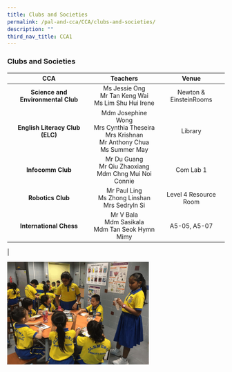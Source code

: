 ```yaml
---
title: Clubs and Societies
permalink: /pal-and-cca/CCA/clubs-and-societies/
description: ""
third_nav_title: CCA1
---
```

### Clubs and Societies

| **CCA** | **Teachers** | **Venue** |
|:---:|:---:|:---:|
| **Science and Environmental Club** | Ms Jessie Ong <br>Mr Tan Keng Wai <br> Ms Lim Shu Hui Irene | Newton &amp; EinsteinRooms |
| **English Literacy Club (ELC)** | Mdm Josephine Wong <br> Mrs Cynthia Theseira<br> Mrs Krishnan <br> Mr Anthony Chua<br> Ms Summer May | Library |
| **Infocomm Club** | Mr Du Guang <br>Mr Qiu Zhaoxiang<br> Mdm Chng Mui Noi Connie | Com Lab 1 |
| **Robotics Club** | Mr Paul Ling <br>Ms Zhong Linshan <br>Mrs Sedryln Si | Level 4 Resource Room |
| **International Chess** | Mr V Bala <br>Mdm Sasikala <br>Mdm Tan Seok Hymn Mimy  | A5-05, A5-07 |
|

<img src="/images/sci%20and%20environmental%20club.gif" style="width:65%">